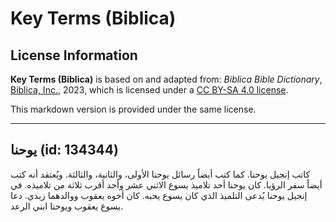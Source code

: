 # Key Terms (Biblica)

## License Information

**Key Terms (Biblica)** is based on and adapted from: _Biblica Bible Dictionary_, [Biblica, Inc.](https://www.biblica.com/), 2023, which is licensed under a [CC BY-SA 4.0 license](https://creativecommons.org/licenses/by-sa/4.0/legalcode.en).

This markdown version is provided under the same license.



--------------------------------

## يوحنا (id: 134344)

كاتب إنجيل يوحنا. كما كتب أيضاً رسائل يوحنا الأولى، والثانية، والثالثة. ويُعتقد أنه كتب أيضاً سفر الرؤيا. كان يوحنا أحد تلاميذ يسوع الاثني عشر وأحد أقرب ثلاثة من تلاميذه. في إنجيل يوحنا يُدعى التلميذ الذي كان يسوع يحبه. كان أخوه يعقوب ووالدهما زبدي. دعا يسوع يعقوب ويوحنا ابني الرعد.


